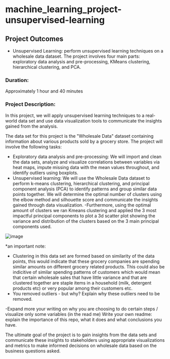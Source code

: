 # machine_learning_project-unsupervised-learning

## Project Outcomes
- Unsupervised Learning: perform unsupervised learning techniques on a wholesale data dataset. The project involves four main parts: exploratory data analysis and pre-processing, KMeans clustering, hierarchical clustering, and PCA.
### Duration:
Approximately 1 hour and 40 minutes
### Project Description:
In this project, we will apply unsupervised learning techniques to a real-world data set and use data visualization tools to communicate the insights gained from the analysis.

The data set for this project is the "Wholesale Data" dataset containing information about various products sold by a grocery store.
The project will involve the following tasks:

-	Exploratory data analysis and pre-processing: We will import and clean the data sets, analyze and visualize correlations between variables via heat maps, impute missing data with the mean values throughout, and identify outliers using boxplots.
-	Unsupervised learning: We will use the Wholesale Data dataset to perform k-means clustering, hierarchical clustering, and principal component analysis (PCA) to identify patterns and group similar data points together. We will determine the optimal number of clusters using the elbow method and silhouette score and communicate the insights gained through data visualization.
-Furthermore, using the optimal amount of clusters we ran Kmeans clustering and applied the 3 most impactful principal components to plot a 3d scatter plot showing the variance and distribution of the clusters based on the 3 main principal components used.

![image](https://github.com/bilaal1007/ml-project-unsupervised-learning/assets/143028132/ca8eada9-a72f-4b70-a6fe-d89511085d3b)

*an important note:
-  Clustering in this data set are formed based on similarity of the data points, this would indicate that these grocery companies are spending similar amounts on different grocery related products. This could also be indicitive of similar spending patterns of customers which would mean that certain wholesale sales that have little variance and that are clustered together are staple items in a household (milk, detergent products etc) or very popular among their customers etc. 
- You removed outliers - but why? Explain why these outliers need to be removed.

-Expand more your writing on why you are choosing to do certain steps / visualize only some variables (in the read me)
Write your own readme: explain the importance of this repo, what it does and what conclusions you have.



The ultimate goal of the project is to gain insights from the data sets and communicate these insights to stakeholders using appropriate visualizations and metrics to make informed decisions on wholesale data based on the business questions asked.

